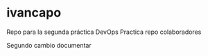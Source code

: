# ivancapo
Repo para la segunda práctica DevOps
Practica repo colaboradores

Segundo cambio documentar
